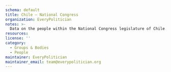 ```yaml
---
schema: default
title: Chile — National Congress
organization: EveryPolitician
notes: >-
  Data on the people within the National Congress legislature of Chile.
resources:
license: ''
category:
  - Groups & Bodies
  - People
maintainer: EveryPolitician
maintainer_email: team@everypolitician.org
---
```

